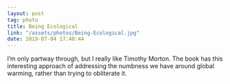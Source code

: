 ```yaml
---
layout: post
tag: photo
title: Being Ecological
link: "/assets/photos/Being-Ecological.jpg"
date: 2019-07-04 17:40:44
---
```

I’m only partway through, but I really like Timothy Morton. The book has this interesting approach of addressing the numbness we have around global warming, rather than trying to obliterate it. 